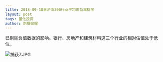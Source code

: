 ```yaml
---
title: 2018-09-18日沪深300行业平均市盈率排序
layout: post
tags: 量化投资
author: 刺猬偷腥
---
```

已剔除负值数据的影响。银行、房地产和建筑材料这三个行业的相对估值处于低位。

![捕获7.JPG](https://upload-images.jianshu.io/upload_images/8031739-d2da89fd9e700d6d.JPG?imageMogr2/auto-orient/strip%7CimageView2/2/w/1240)